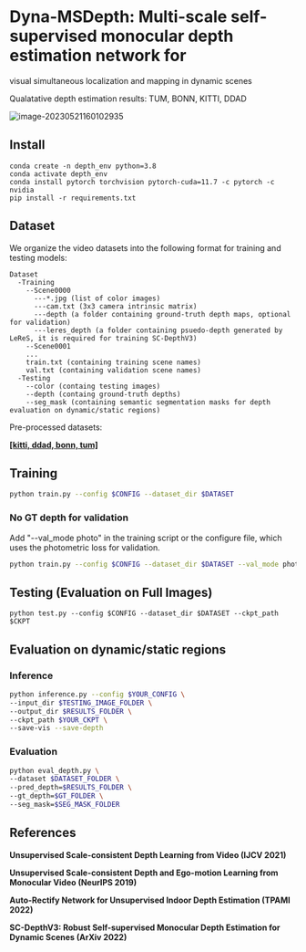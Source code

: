 # Dyna-MSDepth: Multi-scale self-supervised monocular depth estimation network for
visual simultaneous localization and mapping in dynamic scenes



Qualatative depth estimation results: TUM, BONN, KITTI, DDAD

   ![image-20230521160102935](C:\Users\李英朝\AppData\Roaming\Typora\typora-user-images\image-20230521160102935.png)



## Install
```
conda create -n depth_env python=3.8
conda activate depth_env
conda install pytorch torchvision pytorch-cuda=11.7 -c pytorch -c nvidia
pip install -r requirements.txt
```

## Dataset

We organize the video datasets into the following format for training and testing models:

    Dataset
      -Training
        --Scene0000
          ---*.jpg (list of color images)
          ---cam.txt (3x3 camera intrinsic matrix)
          ---depth (a folder containing ground-truth depth maps, optional for validation)
          ---leres_depth (a folder containing psuedo-depth generated by LeReS, it is required for training SC-DepthV3)
        --Scene0001
        ...
        train.txt (containing training scene names)
        val.txt (containing validation scene names)
      -Testing
        --color (containg testing images)
        --depth (containg ground-truth depths)
        --seg_mask (containing semantic segmentation masks for depth evaluation on dynamic/static regions)

Pre-processed datasets:

[**[kitti, ddad, bonn, tum]**](https://1drv.ms/u/s!AiV6XqkxJHE2mUFwH6FrHGCuh_y6?e=RxOheF) 


## Training

```bash
python train.py --config $CONFIG --dataset_dir $DATASET
```
### No GT depth for validation
Add "--val_mode photo" in the training script or the configure file, which uses the photometric loss for validation. 
```bash
python train.py --config $CONFIG --dataset_dir $DATASET --val_mode photo
```


## Testing (Evaluation on Full Images)

    python test.py --config $CONFIG --dataset_dir $DATASET --ckpt_path $CKPT


## Evaluation on dynamic/static regions

### Inference
```bash
python inference.py --config $YOUR_CONFIG \
--input_dir $TESTING_IMAGE_FOLDER \
--output_dir $RESULTS_FOLDER \
--ckpt_path $YOUR_CKPT \
--save-vis --save-depth
```

### Evaluation
```bash
python eval_depth.py \
--dataset $DATASET_FOLDER \
--pred_depth=$RESULTS_FOLDER \
--gt_depth=$GT_FOLDER \
--seg_mask=$SEG_MASK_FOLDER
```


## References

**Unsupervised Scale-consistent Depth Learning from Video (IJCV 2021)** 

**Unsupervised Scale-consistent Depth and Ego-motion Learning from Monocular Video (NeurIPS 2019)**

**Auto-Rectify Network for Unsupervised Indoor Depth Estimation (TPAMI 2022)** 

**SC-DepthV3: Robust Self-supervised Monocular Depth Estimation for Dynamic Scenes (ArXiv 2022)** 
